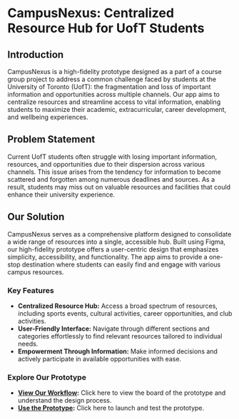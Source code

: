 # CampusNexus: Centralized Resource Hub for UofT Students

## Introduction

CampusNexus is a high-fidelity prototype designed as a part of a course group project to address a common challenge faced by students at the University of Toronto (UofT): the fragmentation and loss of important information and opportunities across multiple channels. Our app aims to centralize resources and streamline access to vital information, enabling students to maximize their academic, extracurricular, career development, and wellbeing experiences.

## Problem Statement

Current UofT students often struggle with losing important information, resources, and opportunities due to their dispersion across various channels. This issue arises from the tendency for information to become scattered and forgotten among numerous deadlines and sources. As a result, students may miss out on valuable resources and facilities that could enhance their university experience.

## Our Solution

CampusNexus serves as a comprehensive platform designed to consolidate a wide range of resources into a single, accessible hub. Built using Figma, our high-fidelity prototype offers a user-centric design that emphasizes simplicity, accessibility, and functionality. The app aims to provide a one-stop destination where students can easily find and engage with various campus resources.

### Key Features

- **Centralized Resource Hub:** Access a broad spectrum of resources, including sports events, cultural activities, career opportunities, and club activities.
- **User-Friendly Interface:** Navigate through different sections and categories effortlessly to find relevant resources tailored to individual needs.
- **Empowerment Through Information:** Make informed decisions and actively participate in available opportunities with ease.

### Explore Our Prototype

- **[View Our Workflow](https://www.figma.com/design/v6vlTmNH9VGGPENiozuUDd/csc-318-A3?node-id=0-1&node-type=canvas&t=PkV3ZGmMBSjYafxg-0):** Click here to view the board of the prototype and understand the design process.
- **[Use the Prototype](https://www.figma.com/proto/v6vlTmNH9VGGPENiozuUDd/csc-318-A3?type=design&node-id=25-16&t=VjrewdudO4UAV1CQ-1&scaling=scale-down&page-id=0%3A1&starting-point-node-id=25%3A16&show-proto-sidebar=1):** Click here to launch and test the prototype.
